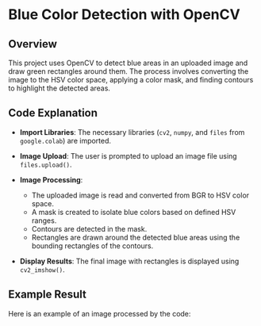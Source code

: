 # Blue Color Detection with OpenCV

## Overview

This project uses OpenCV to detect blue areas in an uploaded image and draw green rectangles around them. The process involves converting the image to the HSV color space, applying a color mask, and finding contours to highlight the detected areas.


## Code Explanation

- **Import Libraries**: The necessary libraries (`cv2`, `numpy`, and `files` from `google.colab`) are imported.

- **Image Upload**: The user is prompted to upload an image file using `files.upload()`.

- **Image Processing**:
  - The uploaded image is read and converted from BGR to HSV color space.
  - A mask is created to isolate blue colors based on defined HSV ranges.
  - Contours are detected in the mask.
  - Rectangles are drawn around the detected blue areas using the bounding rectangles of the contours.

- **Display Results**: The final image with rectangles is displayed using `cv2_imshow()`.


## Example Result
Here is an example of an image processed by the code:
